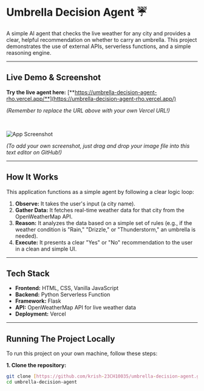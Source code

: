 # Umbrella Decision Agent ☔️

A simple AI agent that checks the live weather for any city and provides a clear, helpful recommendation on whether to carry an umbrella. This project demonstrates the use of external APIs, serverless functions, and a simple reasoning engine.

---

## Live Demo & Screenshot

**Try the live agent here:** [**https://umbrella-decision-agent-rho.vercel.app/**](https://umbrella-decision-agent-rho.vercel.app/)

*(Remember to replace the URL above with your own Vercel URL!)*

<br>

![App Screenshot](https://i.imgur.com/w1oB5uQ.png)

*(To add your own screenshot, just drag and drop your image file into this text editor on GitHub!)*

---

## How It Works

This application functions as a simple agent by following a clear logic loop:
1.  **Observe:** It takes the user's input (a city name).
2.  **Gather Data:** It fetches real-time weather data for that city from the OpenWeatherMap API.
3.  **Reason:** It analyzes the data based on a simple set of rules (e.g., if the weather condition is "Rain," "Drizzle," or "Thunderstorm," an umbrella is needed).
4.  **Execute:** It presents a clear "Yes" or "No" recommendation to the user in a clean and simple UI.

---

## Tech Stack

-   **Frontend:** HTML, CSS, Vanilla JavaScript
-   **Backend:** Python Serverless Function
-   **Framework:** Flask
-   **API:** OpenWeatherMap API for live weather data
-   **Deployment:** Vercel

---

## Running The Project Locally

To run this project on your own machine, follow these steps:

**1. Clone the repository:**
```bash
git clone [https://github.com/krish-23CH10035/umbrella-decision-agent.git](https://github.com/krish-23CH10035/umbrella-decision-agent.git)
cd umbrella-decision-agent
